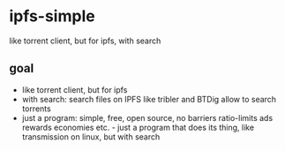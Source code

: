 # ipfs-simple
like torrent client, but for ipfs, with search

## goal

- like torrent client, but for ipfs
- with search: search files on IPFS like tribler and BTDig allow to search torrents
- just a program: simple, free, open source, no barriers ratio-limits ads rewards economies etc. - just a program that does its thing, like transmission on linux, but with search